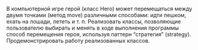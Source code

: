 В компьютерной игре герой (класс Hero) может перемещаться между двумя точками (метод move) различными способами: идти пешком,
ехать на лошади, лететь и т. п. Реализовать классы, позволяющие пользователю выбирать и менять в ходе выполнения программы способ
перемещения героя, используя паттерн “стратегия” (strategy). Продемонстрировать работу реализованных классов. 
